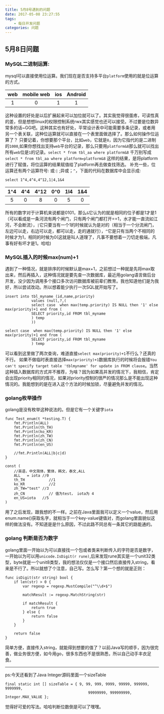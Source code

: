 ```yaml
---
title: 5月8号遇到的问题
date: 2017-05-08 23:27:55
tags:	
	- 每日开发问题
categories: 问题
---
```


## 5月8日问题

### MySQL二进制运算:
mysql可以直接使用位运算。我们现在是否支持多平台`platform`使用的就是位运算的方式。

|web|mobile web|ios|Android|
|:---:|:------:|:---:|:----:|
|1|0|1|1

这种设置的好处是以后扩展起来可以加位就可以了。其实我觉得很蛋疼，可读性真的差，但是想想linux的权限控制系统rwx其实感觉也还可以接受。不过要是位数异常多的话~GG吧。这种其实也有好处，平常设计表中可能需要多条记录，或者用另一个表关联，这种位运算就可以直接在一个表里面做选择了。那么如何操作位运算了？ 只要记着，你想要那个平台，比如`web`，它就是`8`，因为它指代的是二进制的`1000`,如果你想找出支持`web`平台的记录，那么只要用`platform&8`那么就可以找出所有`web`位是`1`的记录。`select * from tbl_aa where platform&8` 千万别写成`select * from tbl_aa where platform=platform&8` 这样的结果，是将platform进行了赋值，将位运算的结果赋值给了platform再去做查找筛选。<!--more-->
补充一些，位运算还有两个运算符号: 或:`|` ;异或；`^`，下面的代码在数据库中会显示成:
```
select 1^4,4^4,4^12,1|4,1&4
```

|1^4|4^4|4^12|0^0|1l4|1&4|
|:---:|:---:|:----:|:----:|:----:|:----:|
|5|0|8|0|5|0|

所有的数字对于计算机来说都是0101，那么`&`它认为的就是相同的位子都是1才是1（可以看成是一条河流有两个闸门，只有两个闸门都打开==1，水才能一直流如江河，不会断流），`|`它只要当有一个1的时候就认为是对的（相当于一个分流闸门，左边可以走，右边可以走，都可以走，走的通就行），`^`它是只有当两个不相同的时候才为1，相同的时候为0(这就是叫人道理了，凡事不要想着一刀切走极端，凡事有好有坏才是1。哈哈)


### MySQL插入的时候max(num)+1
遇到了一种情况，就是排序的时候默认是max+1，之前想过一种就是先将max取出来，然后再插入，这种情况就是要先查一次数据库，最近用golang语言做后台开发，没少因为调用多个接口多次访问数据库被前辈们教育。我也知道他们是为我好，所以尝试改动。所以想着能少执行一次SQL就开始写了。

```
insert into tbl_myname (id,name,priority)
			values (null,?,(
			select case  when max(temp.priority) IS NULL then '1' else max(priority)+1 end from (
			SELECT priority,id FROM tbl_myname
			) temp
			))
```
```
select case  when max(temp.priority) IS NULL then '1' else max(priority)+1 end from (
			SELECT priority,id FROM tbl_myname
			) temp
```
可以看到这里做了两次查询，难道直接`select max(priority)+1`不行么？还真的不行。 如果不做临时表直接选择`max(priority)+1`数据库执行的时候将会报错`You can't specify target table 'tblmyname' for update in FROM clause`。当然这种插入数据库的方式并不推荐，为啥？因为如果高并发的情况下，我相信，肯定会出现priority相同的情况，如果对priority控制的很严的情况那么是不能出现这种情况的。我能想到的是在进入这个方法的时候加锁，尽量避免并发的情况。

### golang枚举操作
golang是没有枚举这种说法的。但是它有一个关键字`iota`

```
func Test_enum(t *testing.T) {
	fmt.Println(ALL)
	fmt.Println(th_TH)
	fmt.Println(ko_KR)
	fmt.Println(zh_TW)
	fmt.Println(zh_CN)
	fmt.Println(en_US)

	//fmt.Println(ALL|b|c|d)
}

const (
	//英语，中文简体，繁体，韩文，泰文,ALL
	ALL   = iota //0
	th_TH 			//1 
	ko_KR 			//2
	zh_TW="test" //3
	zh_CN			// 值为test， iota为 4
	en_US=iota   //5
)

```
用了之后发现，跟我想的不一样。之前在Java里面我可以定义一个value，然后用enum.name()获取名字，就相当于一个key-value键值对，而golang里面貌似这样的做法没有。不知道是是什么原因，不过此路不同总有一条其它的路能通的。

### golang 判断是否为数字
golang里面一开始以为可以直接找一个包或者类来判断传入的字符是否是数字，一开始以为可以用`unicode.IsDigit(r rune)`,后来发现rune其实是一个unit32类型，byte就是一个unit8类型，我的想法仅仅是一个接口然后直接传入string，看来是不行了。所以就想了个注意，自己写。怎么写？第一个想的就是正则：

```
func isDigit(str string) bool {
	if len(str) > 0 {
		var regexp = regexp.MustCompile("^\\d+$")

		matchResult := regexp.MatchString(str)

		if matchResult {
			return true
		} else {
			return false
		}
	}

	return false
}

```

简单方便，直接传入string，就能得到想要的值了？以前Java写的顺手，因为很完善，做业务很方便，如今用go，很多东西也不是很熟悉，所以自己动手丰衣足食。


-------
ps:今天还看到了Java Integer源码里面一个sizeTable
```
final static int [] sizeTable = { 9, 99, 999, 9999, 99999, 999999, 9999999,
                                      99999999, 999999999, Integer.MAX_VALUE };
```
觉得好可爱的写法。哈哈判断位数倒是可以了嘿嘿。






